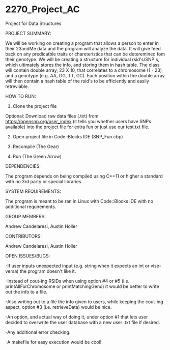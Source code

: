# 2270_Project_AC
Project for Data Structures

PROJECT SUMMARY:

We will be working on creating a program that allows a person to enter in their 23andMe data and the program will analyze the data.  It will give feed back on any predicatble traits or chareteristics that can be deteremined fom their genotype. We will be creating a structure for individual rsid's/SNP's, which ultimately stores the info, and storing them in hash table.  The class will contain double array, 23 X 10, that correlates to a chromosome (1 - 23) and a genotype (e.g. AA, GG, TT, CC). Each position within the double array will then contain a hash table of the rsid's to be efficiently and easily retreviable.

HOW TO RUN:

1) Clone the project file

Optional: Download raw data files (.txt) from https://opensnp.org/user_index (it tells you whether users have SNPs available) into the project file for extra fun or just use our test.txt file.

2) Open project file in Code::Blocks IDE (SNP_Fun.cbp)

3) Recompile (The Gear)

4) Run (The Green Arrow)


DEPENDENCIES:

The program depends on being compiled using C++11 or higher a standard with no 3rd party or special libraries.

SYSTEM REQUIREMENTS:

The program is meant to be ran in Linux with Code::Blocks IDE with no additional requirements.

GROUP MEMBERS:

Andrew Candelaresi, Austin Holler

CONTRIBUTORS:

Andrew Candelaresi, Austin Holler

OPEN ISSUES/BUGS:

-If user inputs unexpected input (e.g. string when it expects an int or vise-versa) the program doesn't like it.

-Instead of cout-ing RSIDs when using option #4 or #5 (i.e. printAllForChromosome or printMatchingGeno) it would be better to write out the info to a file.

-Also writing out to a file the info given to users, while keeping the cout-ing aspect, option #3 (i.e. retrieveData) would be nice.

-An option, and actual way of doing it, under option #1 that lets user decided to overwrite the user database with a new user .txt file if desired.

-Any additional error checking.

-A makefile for easy execution would be cool!
